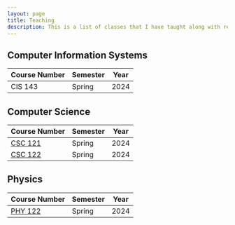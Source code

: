 ```yaml
---
layout: page
title: Teaching
description: This is a list of classes that I have taught along with resources for each of them.
---
```


## Computer Information Systems

| Course Number | Semester | Year |
| ------------- | -------- | ---- |
| CIS 143       | Spring   | 2024 |

## Computer Science

| Course Number | Semester | Year |
| ------------- | -------- | ---- |
| [CSC 121](./csc/121/2024/spring/index.html) | Spring   | 2024 |
| [CSC 122](./csc/122/2024/spring/index.html) | Spring   | 2024 |

## Physics

| Course Number | Semester | Year |
| ------------- | -------- | ---- |
| [PHY 122](./phy/122/2024/spring/index.html) | Spring   | 2024 |
